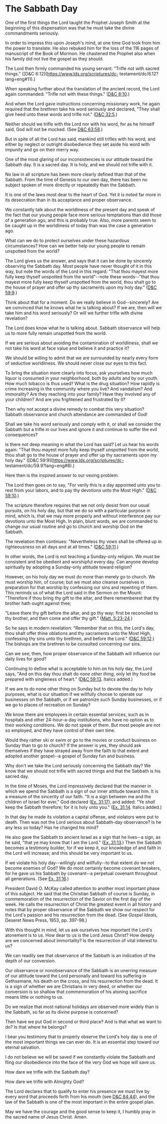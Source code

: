 # The Sabbath Day

One of the first things the Lord taught the Prophet Joseph Smith at the
beginning of this dispensation was that he must take the divine commandments
seriously.

In order to impress this upon Joseph's mind, at one time God took from him the
power to translate. He also rebuked him for the loss of the 116 pages of
manuscript of the Book of Mormon. He chastened the Prophet also when his
family did not live the gospel as they should.

The Lord then firmly commanded his young servant: "Trifle not with sacred
things." ([D&amp;C 6:12](https://www.lds.org/scriptures/dc-
testament/dc/6.12?lang=eng#11).)

When speaking further about the translation of the ancient record, the Lord
again commanded: "Trifle not with these things." ([D&amp;C
8:10](https://www.lds.org/scriptures/dc-testament/dc/8.10?lang=eng#9).)

And when the Lord gave instructions concerning missionary work, he again
required that the brethren take his word seriously and declared, "They shall
give heed unto these words and trifle not." ([D&amp;C
32:5](https://www.lds.org/scriptures/dc-testament/dc/32.5?lang=eng#4).)

Neither should we trifle with the Lord nor with his word, for as he himself
said, God will not be mocked. (See [D&amp;C
63:58](https://www.lds.org/scriptures/dc-testament/dc/63.58?lang=eng#57).)

But in spite of all the Lord has said, mankind still trifles with his word,
and either by neglect or outright disobedience they set aside his word with
impunity and go on their merry way.

One of the most glaring of our inconsistencies is our attitude toward the
Sabbath day. It is a sacred day. It is holy, and we should not trifle with it.

No law in all scripture has been more clearly defined than that of the
Sabbath. From the time of Genesis to our own day, there has been no subject
spoken of more directly or repeatedly than the Sabbath.

It is one of the laws most dear to the heart of God. Yet it is noted far more
in its desecration than in its acceptance and proper observance.

We constantly talk about the worldliness of the present day and speak of the
fact that our young people face more serious temptations than did those of a
generation ago, and this is probably true. Also, more parents seem to be
caught up in the worldliness of today than was the case a generation ago.

What can we do to protect ourselves under these hazardous circumstances? How
can we better help our young people to remain unspotted from the world?

The Lord gives us the answer, and says that it can be done by sincerely
observing the Sabbath day. Most people have never thought of it in this way,
but note the words of the Lord in this regard: "That thou mayest more fully
keep thyself unspotted from the world"--note these words--"that thou mayest
more fully keep thyself unspotted from the world, thou shalt go to the house
of prayer and offer up thy sacraments upon my holy day." ([D&amp;C
59:9](https://www.lds.org/scriptures/dc-testament/dc/59.9?lang=eng#8).)

Think about that for a moment. Do we really believe in God--sincerely? Are we
convinced that he knows what he is talking about? If we are, then will we take
him and his word seriously? Or will we further trifle with divine revelation?

The Lord does know what he is talking about. Sabbath observance will help us
to more fully remain unspotted from the world.

If we are serious about avoiding the contamination of worldliness, shall we
not take his word at face value and believe it and practice it?

We should be willing to admit that we are surrounded by nearly every form of
seductive worldliness. We should never close our eyes to this fact.

To bring the situation more clearly into focus, ask yourselves how much liquor
is consumed in your neighborhood, both by adults and by our youth. How much
tobacco is thus used? What is the drug situation? How rapidly is crime
increasing in the community where you live? And vandalism? And immorality? Are
they reaching into your family? Have they involved any of your children? And
are you frightened and frustrated by it?

Then why not accept a divine remedy to combat this very situation? Sabbath
observance and church attendance are commanded of God!

Shall we take his word seriously and comply with it, or shall we consider the
Sabbath but a trifle in our lives and ignore it and continue to suffer the
evil consequences?

Is there not deep meaning in what the Lord has said? Let us hear his words
again: "That thou mayest more fully keep thyself unspotted from the world,
thou shalt go to the house of prayer and offer up thy sacraments upon my holy
day." ([D&amp;C 59:9](https://www.lds.org/scriptures/dc-
testament/dc/59.9?lang=eng#8).)

Here then is the inspired answer to our vexing problem.

The Lord then goes on to say, "For verily this is a day appointed unto you to
rest from your labors, and to pay thy devotions unto the Most High." ([D&amp;C
59:10](https://www.lds.org/scriptures/dc-testament/dc/59.10?lang=eng#9).)

The scripture therefore requires that we not only desist from our usual
pursuits, on his holy day, but that we do so with a particular purpose in
mind, which is, that we may more properly and without interference pay our
devotions unto the Most High. In plain, blunt words, we are commanded to
change our usual routine and go to church and worship God on the Sabbath.

The revelation then continues: "Nevertheless thy vows shall be offered up in
righteousness on all days and at all times." ([D&amp;C
59:11](https://www.lds.org/scriptures/dc-testament/dc/59.11?lang=eng#10).)

In other words, the Lord is not teaching a Sunday-only religion. We must be
consistent and be obedient and worshipful every day. Can anyone develop
spiritually by adopting a Sunday-only attitude toward religion?

However, on his holy day we must do more than merely go to church. We must
worship him, of course; but we must also cleanse ourselves in preparation for
that worship by confessing our sins and repenting of them. This reminds us of
what the Lord said in the Sermon on the Mount: "Therefore if thou bring thy
gift to the altar, and there rememberest that thy brother hath ought against
thee;

"Leave there thy gift before the altar, and go thy way; first be reconciled to
thy brother, and then come and offer thy gift." ([Matt.
5:23-24](https://www.lds.org/scriptures/nt/matt/5.23-24?lang=eng#22).)

So he says in modern revelation: "Remember that on this, the Lord's day, thou
shalt offer thine oblations and thy sacraments unto the Most High, confessing
thy sins unto thy brethren, and before the Lord." ([D&amp;C
59:12](https://www.lds.org/scriptures/dc-testament/dc/59.12?lang=eng#11).) The
bishops are the brethren to be consulted concerning our sins.

Can we see, then, how proper observance of the Sabbath will influence our
daily lives for good?

Continuing to define what is acceptable to him on his holy day, the Lord says,
"And on this day thou shalt do _none other thing,_ only let thy food be
prepared with singleness of heart." ([D&amp;C
59:13](https://www.lds.org/scriptures/dc-testament/dc/59.13?lang=eng#12).
Italics added.)

If we are to do none other thing on Sunday but to devote the day to holy
purposes, what is our situation if we willfully choose to operate our
businesses on the Sabbath, or if we patronize such Sunday businesses, or if we
go to places of recreation on Sunday?

We know there are employees in certain essential services, such as in
hospitals and other 24-hour-a-day institutions, who have no option as to their
working conditions. We do not speak of them. But most people are not so
employed, and they have control of their own time.

Would they rather ski or swim or go to the movies or conduct business on
Sunday than to go to church? If the answer is yes, they should ask themselves
if they have strayed away from the faith to that extent and adopted another
gospel--a gospel of Sunday fun and business.

Why don't we take the Lord seriously concerning the Sabbath day? We know that
we should not trifle with sacred things and that the Sabbath is his sacred
day.

In the time of Moses, the Lord impressively declared that the manner in which
we spend the Sabbath is a sign of our inner attitude toward him. It is a
measure of the sincerity of our faith. "It is a sign between me and the
children of Israel for ever," God declared ([Ex.
31:17](https://www.lds.org/scriptures/ot/ex/31.17?lang=eng#16)), and added:
"Ye _shall_ keep the Sabbath therefore; for it is holy unto you." ([Ex.
31:14](https://www.lds.org/scriptures/ot/ex/31.14?lang=eng#13). Italics
added.)

In that day he made its violation a capital offense, and violators were put to
death. Then was not the Lord serious about Sabbath-day observance? Is he any
less so today? Has he changed his mind?

He also gave the Sabbath to ancient Israel as a sign that he lives--a sign, as
he said, "that ye may know that I am the Lord." ([Ex.
31:13](https://www.lds.org/scriptures/ot/ex/31.13?lang=eng#12).) Then the
Sabbath becomes a testimony builder, for if we keep it, our knowledge of and
faith in the Lord will increase; and this should be very important to us.

If we violate his holy day--willingly and willfully--to that extent do we not
become enemies of God? We do most certainly become covenant breakers, for he
gave us his Sabbath by covenant--a perpetual covenant throughout all
generations. (See [Ex.
31:16](https://www.lds.org/scriptures/ot/ex/31.16?lang=eng#15).)

President David O. McKay called attention to another most important phase of
this subject. He said that the Christian Sabbath of course is Sunday, in
commemoration of the resurrection of the Savior on the first day of the week.
He calls the resurrection of Christ the greatest event in all history and
notes that by proper observance of the Sabbath we show our respect for the
Lord's passion and his resurrection from the dead. (See _Gospel Ideals,_
Deseret News Press, 1953, pp. 397-98.)

With this thought in mind, let us ask ourselves how important the Lord's
atonement is to us. How dear to us is the Lord Jesus Christ? How deeply are we
concerned about immortality? Is the resurrection of vital interest to us?

We can readily see that observance of the Sabbath is an indication of the
depth of our conversion.

Our observance or nonobservance of the Sabbath is an unerring measure of our
attitude toward the Lord personally and toward his suffering in Gethsemane,
his death on the cross, and his resurrection from the dead. It is a sign of
whether we are Christians in very deed, or whether our conversion is so
shallow that commemoration of his atoning sacrifice means little or nothing to
us.

Do we realize that most national holidays are observed more widely than is the
Sabbath, so far as its divine purpose is concerned?

Then have we put God in second or third place? And is that what we want to do?
Is that where he belongs?

I bear you testimony that to properly observe the Lord's holy day is one of
the most important things we can ever do. It is an essential step toward our
eternal salvation.

I do not believe we will be saved if we constantly violate the Sabbath and
fling our disobedience into the face of the very God we hope will save us.

How dare we trifle with the Sabbath day?

How dare we trifle with Almighty God?

The Lord declares that to qualify to enter his presence we must live by every
word that proceeds forth from his mouth (see [D&amp;C
84:44](https://www.lds.org/scriptures/dc-testament/dc/84.44?lang=eng#43)), and
the law of the Sabbath is one of the most important in the entire gospel plan.

May we have the courage and the good sense to keep it, I humbly pray in the
sacred name of Jesus Christ. Amen.


